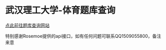 # 武汉理工大学-体育题库查询
[点此前往题库查询网站](https://pe-problems.wuorbs.top?_blank)

特别感谢Rosemoe提供的api接口，如有任何问题可联系QQ1509055800，备注来意
